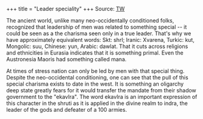 +++
title = "Leader speciality"
+++
Source: [TW](https://threadreaderapp.com/thread/1762736947875770368.html)


The ancient world, unlike many neo-occidentally conditioned folks, recognized that leadership of men was related to something special -- it could be seen as a the charisma seen only in a true leader. That's why we have approximately equivalent words: Skt: shrI; Iranic: Xvarena, Turkic: kut, Mongolic: suu, Chinese: yun, Arabic: dawlat. That it cuts across religions and ethnicities in Eurasia indicates that it is something primal. Even the Austronesia Maoris had something called mana. 

At times of stress nation can only be led by men with that special thing. Despite the neo-occidental conditioning, one can see that the pull of this special charisma exists to date in the west. It is something an oligarchy deep state greatly fears for it would transfer the mandate from their shadow government to the "ekavIra". The word ekavIra is an important expression of this character in the shruti as it is applied in the divine realm to indra, the leader of the gods and defeater of a 100 armies.
